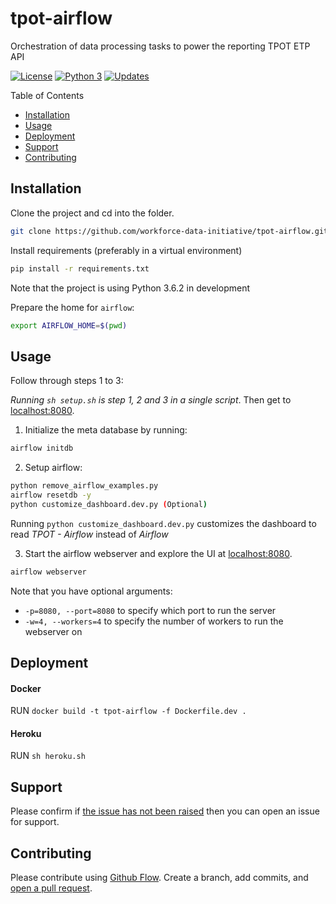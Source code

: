 # tpot-airflow

Orchestration of data processing tasks to power the reporting TPOT ETP API

[![License](https://img.shields.io/badge/License-Apache%202.0-blue.svg)](https://opensource.org/licenses/Apache-2.0)
[![Python 3](https://pyup.io/repos/github/workforce-data-initiative/tpot-airflow/python-3-shield.svg)](https://pyup.io/repos/github/workforce-data-initiative/tpot-airflow/)
[![Updates](https://pyup.io/repos/github/workforce-data-initiative/tpot-airflow/shield.svg)](https://pyup.io/repos/github/workforce-data-initiative/tpot-airflow/)


Table of Contents

- [Installation](#installation)
- [Usage](#usage)
- [Deployment](#deployment)
- [Support](#support)
- [Contributing](#contributing)

## Installation

Clone the project and cd into the folder.
```bash
git clone https://github.com/workforce-data-initiative/tpot-airflow.git && cd tpot-airflow
```

Install requirements (preferably in a virtual environment)
```bash
pip install -r requirements.txt
```
Note that the project is using Python 3.6.2 in development

Prepare the home for `airflow`:
```bash
export AIRFLOW_HOME=$(pwd)
```

## Usage

Follow through steps 1 to 3:

_Running `sh setup.sh` is step 1, 2 and 3 in a single script_. Then get to [localhost:8080](http://localhost:8080).

1. Initialize the meta database by running:
```bash
airflow initdb
```

2. Setup airflow:
```bash
python remove_airflow_examples.py
airflow resetdb -y
python customize_dashboard.dev.py (Optional)
```

  Running `python customize_dashboard.dev.py` customizes the dashboard to read *TPOT - Airflow* instead of *Airflow*  

3. Start the airflow webserver and explore the UI at [localhost:8080](http://localhost:8080).
```bash
airflow webserver
```
Note that you have optional arguments:

- `-p=8080, --port=8080` to specify which port to run the server
- `-w=4, --workers=4` to specify the number of workers to run the webserver on


## Deployment
#### Docker

RUN `docker build -t tpot-airflow -f Dockerfile.dev .`

#### Heroku

RUN `sh heroku.sh`

## Support

Please confirm if [the issue has not been raised](https://github.com/workforce-data-initiative/tpot-airflow/issues/new) then you can open an issue for support.

## Contributing

Please contribute using [Github Flow](https://guides.github.com/introduction/flow/). Create a branch, add commits, and [open a pull request](https://github.com/workforce-data-initiative/tpot-airflow/compare).
